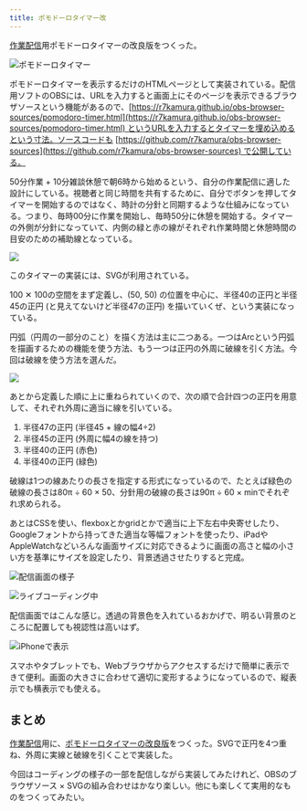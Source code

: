 ```yaml
---
title: ポモドーロタイマー改
---
```

[作業配信](https://www.youtube.com/c/r7kamura)用ポモドーロタイマーの改良版をつくった。

![](https://lh5.googleusercontent.com/bwK9FK7SIPO7r3o5yTcaTCtrDxA32ztRp_7WQRaBv7wAmvRzpOgQJKm6CdCBfffBluxrnq1WuGXpPFcgQ4qAQUrqodolFfBmEtbTiDlZ9vwhmW5RHFIdBr7hUxtoz_0SNU5UKNMPuixy7y1TWrZXGTz3BGJwvwR1f4dUTi9p3hWYMREIIxZDv5KUMQ "ポモドーロタイマー")

ポモドーロタイマーを表示するだけのHTMLページとして実装されている。配信用ソフトのOBSには、URLを入力すると画面上にそのページを表示できるブラウザソースという機能があるので、[https://r7kamura.github.io/obs-browser-sources/pomodoro-timer.html](https://r7kamura.github.io/obs-browser-sources/pomodoro-timer.html) というURLを入力するとタイマーを埋め込めるという寸法。ソースコードも [https://github.com/r7kamura/obs-browser-sources](https://github.com/r7kamura/obs-browser-sources) で公開している。

50分作業 + 10分雑談休憩で朝6時から始めるという、自分の作業配信に適した設計にしている。視聴者と同じ時間を共有するために、自分でボタンを押してタイマーを開始するのではなく、時計の分針と同期するような仕組みになっている。つまり、毎時00分に作業を開始し、毎時50分に休憩を開始する。タイマーの外側が分針になっていて、内側の緑と赤の線がそれぞれ作業時間と休憩時間の目安のための補助線となっている。

![](https://lh5.googleusercontent.com/nwbqJOfhmh-1N0xMK-lKZvtSSG1eSxq07gLHOUp931TCBdinhMIpgt9pWyau2kKHzm-7GABTj4h0c52aIZXLTGSVzf_E2LUTfaoZqZi9vXAA_wsBES5oTTjBJmZDyU5SCPN33PELdjsILzTLs-OXK8auBod-i3NuCbU9F6XiwjgyvE0hvakRsn63iw)

このタイマーの実装には、SVGが利用されている。

100 ✕ 100の空間をまず定義し、(50, 50) の位置を中心に、半径40の正円と半径45の正円 (と見えてないけど半径47の正円) を描いていくぜ、という実装になっている。

円弧（円周の一部分のこと）を描く方法は主に二つある。一つはArcという円弧を描画するための機能を使う方法、もう一つは正円の外周に破線を引く方法。今回は破線を使う方法を選んだ。

![](https://lh3.googleusercontent.com/A5xmW8dk0KDhtNrRo2HjR1cljJ4_Ialu6xKbCrurMsgD67QIqWfc0Q_gVpM5PIevIXUgQhr9lv3iHZT7UNP84SNmq50sCZrv_POnfKg7cEmfhwGyFZuvNI_P9OyU0t8YZUNd-ds6OWjAACBzXBCFpHo4SvXb7fqDDoms_RnOQ2Il-5bYMCZoNoi_jg)

あとから定義した順に上に重ねられていくので、次の順で合計四つの正円を用意して、それぞれ外周に適当に線を引いている。

1.  半径47の正円 (半径45 + 線の幅4÷2)
2.  半径45の正円 (外周に幅4の線を持つ)
3.  半径40の正円 (赤色)
4.  半径40の正円 (緑色)

破線は1つの線あたりの長さを指定する形式になっているので、たとえば緑色の破線の長さは80π ÷ 60 × 50、分針用の破線の長さは90π ÷ 60 × minでそれぞれ求められる。

あとはCSSを使い、flexboxとかgridとかで適当に上下左右中央寄せしたり、Googleフォントから持ってきた適当な等幅フォントを使ったり、iPadやAppleWatchなどいろんな画面サイズに対応できるように画面の高さと幅の小さい方を基準にサイズを設定したり、背景透過させたりすると完成。

![](https://lh3.googleusercontent.com/W4F0ptzNyd7pBMnHzQYzg0E1J44KPUNjNS_lylTSay5jpXQX1lgy6ZcLO8DIcku3BLoKPmjxDjOXUGtH_OcHqQGXvWIgaHybOaH1_h-N_56w1rZICJOgsZOnmMUaYhGDpCh4t5owy9_jMDuCEJEcmdTujeRIU5I0MaEL5_RIftNwAtQ90zkl9pun_A "配信画面の様子")

![](https://lh5.googleusercontent.com/dgcgaWn79ppDQUHqbcbrXheYhML3gHYVKY9VCZxiGjYmv687zLPzB924LtOi8B2JKx_ePBrASQnrkit2vw7-r05z3GyL0_zuNrE52STvxl8-Ltssa5lboVI6K4Zm4tFDVr4piavAHHo006ogZCBVMaGGAhcqq9KPxtSFubBcYSmHdH-WlCbaagPUtA "ライブコーディング中")

配信画面ではこんな感じ。透過の背景色を入れているおかげで、明るい背景のところに配置しても視認性は高いはず。

![](https://lh4.googleusercontent.com/iTKBcByoMUO-J-P9a97oJ0C0u1NSMV_Rqsytk-UFTSE3oqS55D95yE9XysWi8CB8CDsrkkC2s_xhwBklPvCwDBwKBlltxnHciANWBDcMC4Hp1ccJ3r7yw7rq4kxvXIOvwR60NZeDriyamT5hfTzNu7_DPjaDpK2IlIUkwkCm2zlXcNHxpiNN9gXniQ "iPhoneで表示")

スマホやタブレットでも、Webブラウザからアクセスするだけで簡単に表示できて便利。画面の大きさに合わせて適切に変形するようになっているので、縦表示でも横表示でも使える。

まとめ
---

[作業配信](https://www.youtube.com/c/r7kamura)用に、[ポモドーロタイマーの改良版](https://github.com/r7kamura/obs-browser-sources)をつくった。SVGで正円を4つ重ね、外周に実線と破線を引くことで実装した。

今回はコーディングの様子の一部を配信しながら実装してみたけれど、OBSのブラウザソース × SVGの組み合わせはかなり楽しい。他にも楽しくて実用的なものをつくってみたい。
